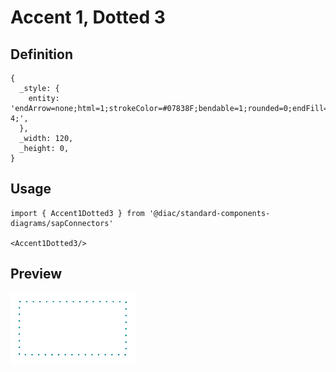 # Accent 1, Dotted 3

## Definition

```
{
  _style: { 
    entity: 'endArrow=none;html=1;strokeColor=#07838F;bendable=1;rounded=0;endFill=0;endSize=4;edgeStyle=entityRelationEdgeStyle;startArrow=none;startFill=0;startSize=4;jumpStyle=none;jumpSize=0;targetPerimeterSpacing=15;dashed=1;strokeWidth=1.5;dashPattern=1 4;',
  },
  _width: 120,
  _height: 0,
}
```

## Usage

```
import { Accent1Dotted3 } from '@diac/standard-components-diagrams/sapConnectors'

<Accent1Dotted3/>
```

## Preview

<img src="./accent-1-dotted-3.png" width="200"/>
